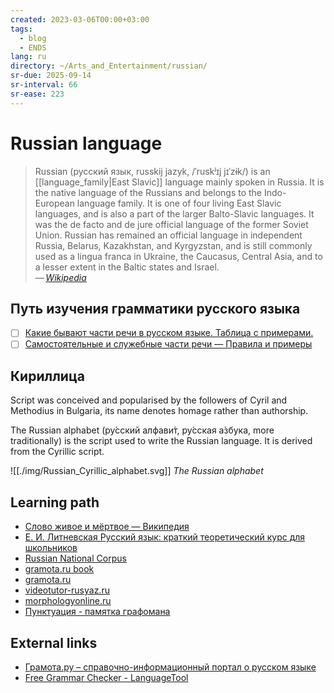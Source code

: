 ```yaml
---
created: 2023-03-06T00:00+03:00
tags:
  - blog
  - ENDS
lang: ru
directory: ~/Arts_and_Entertainment/russian/
sr-due: 2025-09-14
sr-interval: 66
sr-ease: 223
---
```


# Russian language

> Russian (русский язык, russkij jazyk, /ˈruskʲɪj jɪˈzɨk/) is an [[language_family|East Slavic]] language mainly spoken in Russia. It is the native language of the Russians and belongs to the Indo-European language family. It is one of four living East Slavic languages, and is also a part of the larger Balto-Slavic languages. It was the de facto and de jure official language of the former Soviet Union. Russian has remained an official language in independent Russia, Belarus, Kazakhstan, and Kyrgyzstan, and is still commonly used as a lingua franca in Ukraine, the Caucasus, Central Asia, and to a lesser extent in the Baltic states and Israel.\
> — <cite>[Wikipedia](https://en.wikipedia.org/wiki/Russian_language)</cite>

## Путь изучения грамматики русского языка

- [ ] [Какие бывают части речи в русском языке. Таблица с примерами.](https://russkijyazyk.ru/chasti-rechi-v-russkom-yazyke)
- [ ] [Самостоятельные и служебные части речи — Правила и примеры](https://skysmart.ru/articles/russian/samostoyatelnye-i-sluzhebnye-chasti-rechi)

## Кириллица

Script was conceived and popularised by the followers of Cyril and Methodius in Bulgaria, its name denotes homage rather than authorship.

The Russian alphabet (ру́сский алфави́т, ру́сская а́збука, more traditionally) is the script used to write the Russian language. It is derived from the Cyrillic script.

![[./img/Russian_Cyrillic_alphabet.svg]]
_The Russian alphabet_

## Learning path

- [Слово живое и мёртвое — Википедия](https://ru.wikipedia.org/wiki/%D0%A1%D0%BB%D0%BE%D0%B2%D0%BE_%D0%B6%D0%B8%D0%B2%D0%BE%D0%B5_%D0%B8_%D0%BC%D1%91%D1%80%D1%82%D0%B2%D0%BE%D0%B5)
- [Е. И. Литневская Русский язык: краткий теоретический курс для школьников](http://gramota.ru/book/litnevskaya.php)
- [Russian National Corpus](https://ruscorpora.ru/en)
- [gramota.ru book](http://gramota.ru/book/litnevskaya.php)
- [gramota.ru](http://new.gramota.ru/)
- [videotutor-rusyaz.ru](https://videotutor-rusyaz.ru/uchenikam/teoriya.html)
- [morphologyonline.ru](https://morphologyonline.ru/chasti-rechi.html)
- [Пунктуация - памятка графомана](https://proza.ru/diary/drcroco/2011-09-10)

## External links

- [Грамота.ру – справочно-информационный портал о русском языке](https://gramota.ru/)
- [Free Grammar Checker - LanguageTool](https://languagetool.org/)
